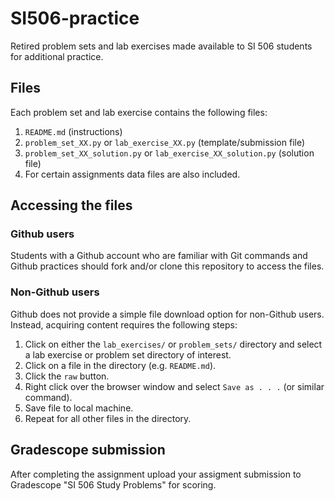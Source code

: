 # SI506-practice

Retired problem sets and lab exercises made available to SI 506 students for additional practice.

## Files

Each problem set and lab exercise contains the following files:

1. `README.md` (instructions)
2. `problem_set_XX.py` or `lab_exercise_XX.py` (template/submission file)
3. `problem_set_XX_solution.py` or `lab_exercise_XX_solution.py` (solution file)
4. For certain assignments data files are also included.

## Accessing the files

### Github users

Students with a Github account who are familiar with Git commands and Github practices should fork
and/or clone this repository to access the files.

### Non-Github users

Github does not provide a simple file download option for non-Github users. Instead, acquiring
content requires the following steps:

1. Click on either the `lab_exercises/` or `problem_sets/` directory and select a lab exercise or
problem set directory of interest.
2. Click on a file in the directory (e.g. `README.md`).
3. Click the `raw` button.
4. Right click over the browser window and select `Save as . . .` (or similar command).
5. Save file to local machine.
6. Repeat for all other files in the directory.

## Gradescope submission

After completing the assignment upload your assigment submission to Gradescope "SI 506 Study
Problems" for scoring.
